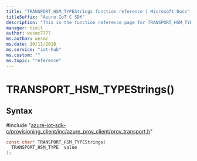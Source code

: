 ```yaml
---                             
title: "TRANSPORT_HSM_TYPEStrings function reference | Microsoft Docs" 
titleSuffix: "Azure IoT C SDK"            
description: "This is the function reference page for TRANSPORT_HSM_TYPEStrings() in the Azure IoT C SDK. This SDK is used with Azure IoT Hub and Azure IoT Hub Device Provisioning Service"            
manager: timlt                 
author: wesmc7777              
ms.author: wesmc               
ms.date: 10/11/2018                    
ms.service: "iot-hub"             
ms.custom: ""                
ms.topic: "reference"        
---                            
```


# TRANSPORT_HSM_TYPEStrings()

## Syntax

\#include "[azure-iot-sdk-c/provisioning_client/inc/azure_prov_client/prov_transport.h](../prov-transport-h.md)"  
```C
const char* TRANSPORT_HSM_TYPEStrings(
  TRANSPORT_HSM_TYPE  value
);
```

